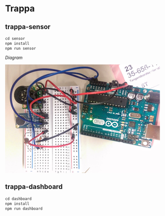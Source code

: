 # Trappa


## trappa-sensor

```
cd sensor
npm install
npm run sensor
```

*Diagram*

![diagram](sensor_diagram.jpg)


## trappa-dashboard

```
cd dashboard
npm install
npm run dashboard
```